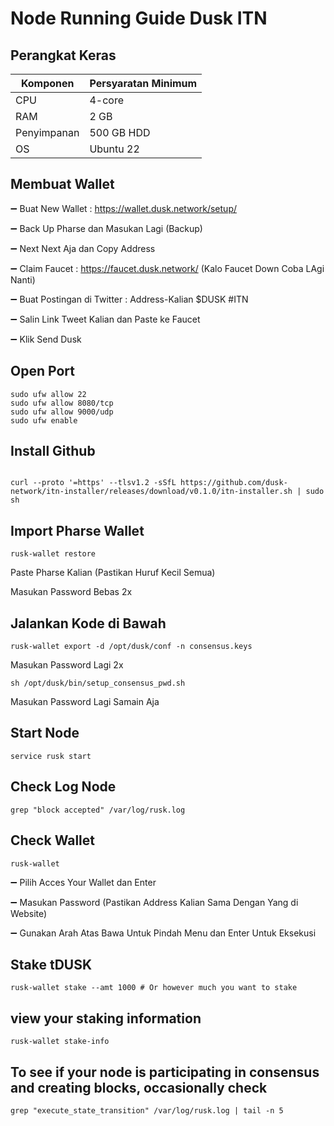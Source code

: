 #  Node Running Guide Dusk ITN 


## Perangkat Keras

|  Komponen |  Persyaratan Minimum |
| ------------ | ------------ |
| CPU  |  4-core  |
| RAM | 2 GB  |
| Penyimpanan  | 500 GB HDD |
|  OS  | Ubuntu 22 |

## Membuat Wallet

➖ Buat New Wallet : https://wallet.dusk.network/setup/

➖ Back Up Pharse dan Masukan Lagi (Backup)

➖ Next Next Aja dan Copy Address

➖ Claim Faucet : https://faucet.dusk.network/ (Kalo Faucet Down Coba LAgi Nanti)

➖ Buat Postingan di Twitter : Address-Kalian $DUSK #ITN

➖ Salin Link Tweet Kalian dan Paste ke Faucet

➖ Klik Send Dusk

## Open Port 
```
sudo ufw allow 22
sudo ufw allow 8080/tcp
sudo ufw allow 9000/udp
sudo ufw enable
```
## Install Github
```

curl --proto '=https' --tlsv1.2 -sSfL https://github.com/dusk-network/itn-installer/releases/download/v0.1.0/itn-installer.sh | sudo sh
```
## Import Pharse Wallet
```
rusk-wallet restore
```
Paste Pharse Kalian (Pastikan Huruf Kecil Semua)

Masukan Password Bebas 2x

## Jalankan Kode di Bawah
```
rusk-wallet export -d /opt/dusk/conf -n consensus.keys
```
Masukan Password Lagi 2x
```
sh /opt/dusk/bin/setup_consensus_pwd.sh
```
Masukan Password Lagi Samain Aja

## Start Node
```
service rusk start
```
## Check Log Node
```
grep "block accepted" /var/log/rusk.log
```
## Check Wallet
```
rusk-wallet
```
➖ Pilih Acces Your Wallet dan Enter

➖ Masukan Password (Pastikan Address Kalian Sama Dengan Yang di Website)

➖ Gunakan Arah Atas Bawa Untuk Pindah Menu dan Enter Untuk Eksekusi

## Stake tDUSK
```
rusk-wallet stake --amt 1000 # Or however much you want to stake
```
## view your staking information
```
rusk-wallet stake-info
```
## To see if your node is participating in consensus and creating blocks, occasionally check
```
grep "execute_state_transition" /var/log/rusk.log | tail -n 5
```


